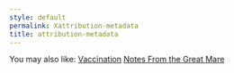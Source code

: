 ```yaml
---
style: default
permalink: Xattribution-metadata
title: attribution-metadata
---
```

You may also like:
[Vaccination](http://scp-wiki.net/vaccination)
[Notes From the Great Mare](http://scp-wiki.net/classicalinterlude2)